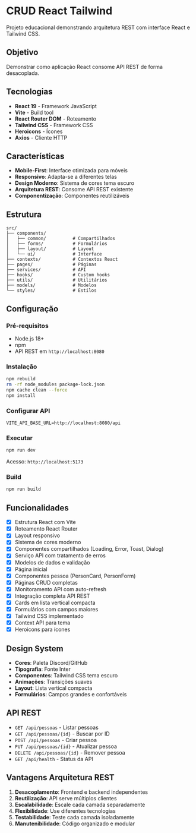 # CRUD React Tailwind

Projeto educacional demonstrando arquitetura REST com interface React e Tailwind CSS.

## Objetivo
Demonstrar como aplicação React consome API REST de forma desacoplada.

## Tecnologias
- **React 19** - Framework JavaScript
- **Vite** - Build tool
- **React Router DOM** - Roteamento
- **Tailwind CSS** - Framework CSS
- **Heroicons** - Ícones
- **Axios** - Cliente HTTP

## Características
- **Mobile-First**: Interface otimizada para móveis
- **Responsivo**: Adapta-se a diferentes telas
- **Design Moderno**: Sistema de cores tema escuro
- **Arquitetura REST**: Consome API REST existente
- **Componentização**: Componentes reutilizáveis

## Estrutura
```
src/
├── components/
│   ├── common/          # Compartilhados
│   ├── forms/           # Formulários
│   ├── layout/          # Layout
│   └── ui/              # Interface
├── contexts/            # Contextos React
├── pages/               # Páginas
├── services/            # API
├── hooks/               # Custom hooks
├── utils/               # Utilitários
├── models/              # Modelos
└── styles/              # Estilos
```

## Configuração

### Pré-requisitos
- Node.js 18+
- npm
- API REST em `http://localhost:8080`

### Instalação
```bash
npm rebuild
rm -rf node_modules package-lock.json
npm cache clean --force
npm install
```

### Configurar API
```
VITE_API_BASE_URL=http://localhost:8080/api
```

### Executar
```bash
npm run dev
```
Acesso: `http://localhost:5173`

### Build
```bash
npm run build
```

## Funcionalidades
- [x] Estrutura React com Vite
- [x] Roteamento React Router
- [x] Layout responsivo
- [x] Sistema de cores moderno
- [x] Componentes compartilhados (Loading, Error, Toast, Dialog)
- [x] Serviço API com tratamento de erros
- [x] Modelos de dados e validação
- [x] Página inicial
- [x] Componentes pessoa (PersonCard, PersonForm)
- [x] Páginas CRUD completas
- [x] Monitoramento API com auto-refresh
- [x] Integração completa API REST
- [x] Cards em lista vertical compacta
- [x] Formulários com campos maiores
- [x] Tailwind CSS implementado
- [x] Context API para tema
- [x] Heroicons para ícones

## Design System
- **Cores**: Paleta Discord/GitHub
- **Tipografia**: Fonte Inter
- **Componentes**: Tailwind CSS tema escuro
- **Animações**: Transições suaves
- **Layout**: Lista vertical compacta
- **Formulários**: Campos grandes e confortáveis

## API REST
- `GET /api/pessoas` - Listar pessoas
- `GET /api/pessoas/{id}` - Buscar por ID
- `POST /api/pessoas` - Criar pessoa
- `PUT /api/pessoas/{id}` - Atualizar pessoa
- `DELETE /api/pessoas/{id}` - Remover pessoa
- `GET /api/health` - Status da API

## Vantagens Arquitetura REST
1. **Desacoplamento**: Frontend e backend independentes
2. **Reutilização**: API serve múltiplos clientes
3. **Escalabilidade**: Escale cada camada separadamente
4. **Flexibilidade**: Use diferentes tecnologias
5. **Testabilidade**: Teste cada camada isoladamente
6. **Manutenibilidade**: Código organizado e modular
